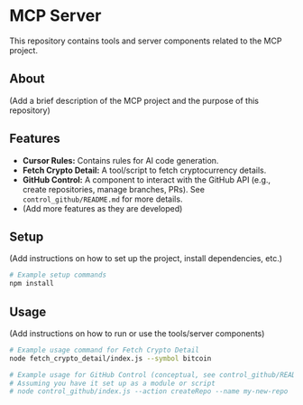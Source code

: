 # MCP Server

This repository contains tools and server components related to the MCP project.

## About

(Add a brief description of the MCP project and the purpose of this repository)

## Features

*   **Cursor Rules:** Contains rules for AI code generation.
*   **Fetch Crypto Detail:** A tool/script to fetch cryptocurrency details.
*   **GitHub Control:** A component to interact with the GitHub API (e.g., create repositories, manage branches, PRs). See `control_github/README.md` for more details.
*   (Add more features as they are developed)

## Setup

(Add instructions on how to set up the project, install dependencies, etc.)

```bash
# Example setup commands
npm install
```

## Usage

(Add instructions on how to run or use the tools/server components)

```bash
# Example usage command for Fetch Crypto Detail
node fetch_crypto_detail/index.js --symbol bitcoin

# Example usage for GitHub Control (conceptual, see control_github/README.md for details)
# Assuming you have it set up as a module or script
# node control_github/index.js --action createRepo --name my-new-repo
``` 